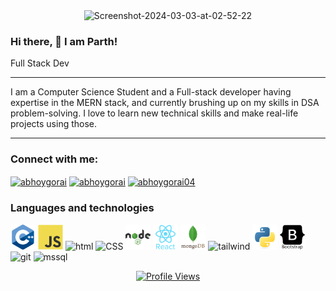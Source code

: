 <div align="center">
<img src="https://i.ibb.co/StmpKF7/Screenshot-2024-03-03-at-02-52-22.png" alt="Screenshot-2024-03-03-at-02-52-22" border="0">
</div>

### Hi there, 👋 I am Parth!
Full Stack Dev 
<hr />
I am a Computer Science Student and a Full-stack developer having expertise in the MERN stack, and currently brushing up on my skills in DSA problem-solving. I love to learn new technical skills and make real-life projects using those.
<hr />


<h3 align="left">Connect with me:</h3>
<p align="left">
<a href="https://www.linkedin.com/in/parth-saini-a8272424b/" target="blank"><img align="center" src="https://raw.githubusercontent.com/rahuldkjain/github-profile-readme-generator/master/src/images/icons/Social/linked-in-alt.svg" alt="abhoygorai" height="30" width="40" /></a>
<a href="https://www.instagram.com/parth.saini_/" target="blank"><img align="center" src="https://raw.githubusercontent.com/rahuldkjain/github-profile-readme-generator/master/src/images/icons/Social/instagram.svg" alt="abhoygorai" height="30" width="40" /></a>
<a href="https://leetcode.com/parthsaini29/" target="blank"><img align="center" src="https://raw.githubusercontent.com/rahuldkjain/github-profile-readme-generator/master/src/images/icons/Social/leet-code.svg" alt="abhoygorai04" height="30" width="40" /></a>
</p>

<h3 align="left">Languages and technologies</h3>
<p align="left">
  <img src="https://raw.githubusercontent.com/devicons/devicon/master/icons/cplusplus/cplusplus-original.svg" alt="cplusplus" width="40" height="40"/> 
  <img src="https://raw.githubusercontent.com/devicons/devicon/master/icons/javascript/javascript-original.svg" alt="javascript" width="40" height="40"/> 
  <img src="https://upload.wikimedia.org/wikipedia/commons/thumb/6/61/HTML5_logo_and_wordmark.svg/640px-HTML5_logo_and_wordmark.svg.png" alt="html" width="40" height="40"/> 
  <img src="https://upload.wikimedia.org/wikipedia/commons/thumb/d/d5/CSS3_logo_and_wordmark.svg/1452px-CSS3_logo_and_wordmark.svg.png" alt="CSS" height="40"/> 
  <img src="https://raw.githubusercontent.com/devicons/devicon/master/icons/nodejs/nodejs-original-wordmark.svg" alt="nodejs" width="40" height="40"/> 
  <img src="https://raw.githubusercontent.com/devicons/devicon/master/icons/react/react-original-wordmark.svg" alt="react" width="40" height="40"/>
  <img src="https://raw.githubusercontent.com/devicons/devicon/master/icons/mongodb/mongodb-original-wordmark.svg" alt="mongodb" width="40" height="40"/>
  <img src="https://upload.wikimedia.org/wikipedia/commons/thumb/d/d5/Tailwind_CSS_Logo.svg/2048px-Tailwind_CSS_Logo.svg.png" alt="tailwind" width="40" height="40"/>
  <img src="https://raw.githubusercontent.com/devicons/devicon/master/icons/python/python-original.svg" alt="python" width="40" height="40"/> 
  <img src="https://raw.githubusercontent.com/devicons/devicon/master/icons/bootstrap/bootstrap-plain-wordmark.svg" alt="bootstrap" width="40" height="40"/>
  <img src="https://www.vectorlogo.zone/logos/git-scm/git-scm-icon.svg" alt="git" width="40" height="40"/>
  <img src="https://www.freepnglogos.com/uploads/logo-mysql-png/logo-mysql-mysql-logo-png-images-are-download-crazypng-21.png" alt="mssql" width="40" height="40"/>

<div align="center">
  <a href="https://visitcount.itsvg.in">
    <img src="https://visitcount.itsvg.in/api?id=parth&label=Visitors&color=1&icon=5&pretty=false" alt='Profile Views' width=100 height=50 />
  </a>
</div>


<!--
**abhoygorai/abhoygorai** is a ✨ _special_ ✨ repository because its `README.md` (this file) appears on your GitHub profile.

Here are some ideas to get you started:

- 🔭 I’m currently working on ...
- 🌱 I’m currently learning ...
- 👯 I’m looking to collaborate on ...
- 🤔 I’m looking for help with ...
- 💬 Ask me about ...
- 📫 How to reach me: ...
- 😄 Pronouns: ...
- ⚡ Fun fact: ...
-->
